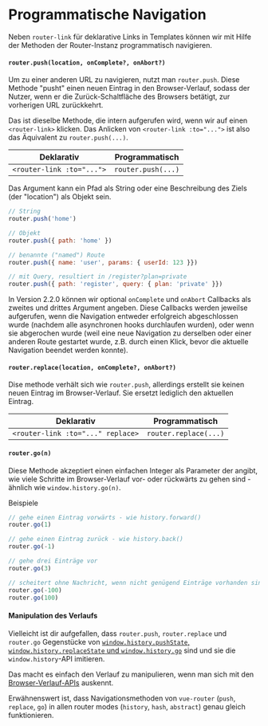 # Programmatische Navigation

Neben `router-link` für deklarative Links in Templates können wir mit Hilfe der Methoden der Router-Instanz programmatisch navigieren.

#### `router.push(location, onComplete?, onAbort?)`

Um zu einer anderen URL zu navigieren, nutzt man `router.push`. Diese Methode "pusht" einen neuen Eintrag in den Browser-Verlauf, sodass der Nutzer, wenn er die Zurück-Schaltfläche des Browsers betätigt, zur vorherigen URL zurückkehrt.

Das ist dieselbe Methode, die intern aufgerufen wird, wenn wir auf einen `<router-link>` klicken. Das Anlicken von `<router-link :to="...">` ist also das Äquivalent zu `router.push(...)`.

| Deklarativ | Programmatisch |
|-------------|--------------|
| `<router-link :to="...">` | `router.push(...)` |

Das Argument kann ein Pfad als String oder eine Beschreibung des Ziels (der "location") als Objekt sein.

``` js
// String
router.push('home')

// Objekt
router.push({ path: 'home' })

// benannte ("named") Route
router.push({ name: 'user', params: { userId: 123 }})

// mit Query, resultiert in /register?plan=private
router.push({ path: 'register', query: { plan: 'private' }})
```

In Version 2.2.0 können wir optional `onComplete` und `onAbort` Callbacks als zweites und drittes Argument angeben. Diese Callbacks werden jeweilse aufgerufen, wenn die Navigation entweder erfolgreich abgeschlossen wurde (nachdem alle asynchronen hooks durchlaufen wurden), oder wenn sie abgerochen wurde (weil eine neue Navigation zu derselben oder einer anderen Route gestartet wurde, z.B. durch einen Klick, bevor die aktuelle Navigation beendet werden konnte).

#### `router.replace(location, onComplete?, onAbort?)`

Dise methode verhält sich wie `router.push`, allerdings erstellt sie keinen neuen Eintrag im Browser-Verlauf. Sie ersetzt lediglich den aktuellen Eintrag.

| Deklarativ | Programmatisch |
|-------------|--------------|
| `<router-link :to="..." replace>` | `router.replace(...)` |


#### `router.go(n)`

Diese Methode akzeptiert einen einfachen Integer als Parameter der angibt, wie viele Schritte im Browser-Verlauf vor- oder rückwärts zu gehen sind - ähnlich wie `window.history.go(n)`.

Beispiele

``` js
// gehe einen Eintrag vorwärts - wie history.forward()
router.go(1)

// gehe einen Eintrag zurück - wie history.back()
router.go(-1)

// gehe drei Einträge vor
router.go(3)

// scheitert ohne Nachricht, wenn nicht genügend Einträge vorhanden sind
router.go(-100)
router.go(100)
```

#### Manipulation des Verlaufs

Vielleicht ist dir aufgefallen, dass `router.push`, `router.replace` und `router.go` Gegenstücke von [`window.history.pushState`, `window.history.replaceState` und `window.history.go`](https://developer.mozilla.org/de/docs/Web/API/History) sind und sie die `window.history`-API imitieren.

Das macht es einfach den Verlauf zu manipulieren, wenn man sich mit den [Browser-Verlauf-APIs](https://developer.mozilla.org/de/docs/Web/Guide/DOM/Manipulating_the_browser_history)
auskennt.

Erwähnenswert ist, dass Navigationsmethoden von `vue-router` (`push`, `replace`, `go`) in allen router modes (`history`, `hash`, `abstract`) genau gleich funktionieren.
